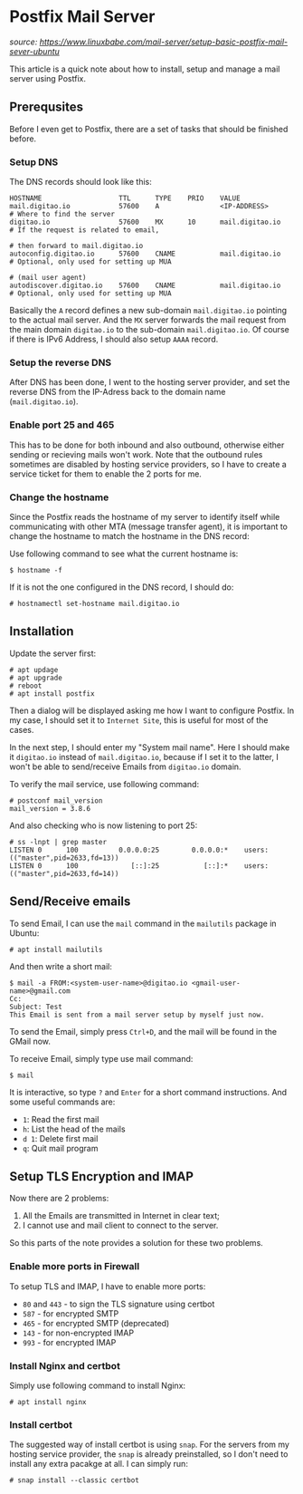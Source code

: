 # Postfix Mail Server

_source: https://www.linuxbabe.com/mail-server/setup-basic-postfix-mail-sever-ubuntu_

This article is a quick note about how to install, setup and manage a mail server using Postfix.

## Prerequsites

Before I even get to Postfix, there are a set of tasks that should be finished before.

### Setup DNS

The DNS records should look like this:

```text
HOSTNAME                   TTL      TYPE    PRIO    VALUE
mail.digitao.io            57600    A               <IP-ADDRESS>       # Where to find the server
digitao.io                 57600    MX      10      mail.digitao.io    # If the request is related to email,
                                                                       # then forward to mail.digitao.io
autoconfig.digitao.io      57600    CNAME           mail.digitao.io    # Optional, only used for setting up MUA
                                                                       # (mail user agent)
autodiscover.digitao.io    57600    CNAME           mail.digitao.io    # Optional, only used for setting up MUA
```

Basically the `A` record defines a new sub-domain `mail.digitao.io` pointing to the actual mail server. And the `MX` server forwards the mail request from the main domain `digitao.io` to the sub-domain `mail.digitao.io`. Of course if there is IPv6 Address, I should also setup `AAAA` record.

### Setup the reverse DNS

After DNS has been done, I went to the hosting server provider, and set the reverse DNS from the IP-Adress back to the domain name (`mail.digitao.io`).

### Enable port 25 and 465

This has to be done for both inbound and also outbound, otherwise either sending or recieving mails won't work. Note that the outbound rules sometimes are disabled by hosting service providers, so I have to create a service ticket for them to enable the 2 ports for me.

### Change the hostname

Since the Postfix reads the hostname of my server to identify itself while communicating with other MTA (message transfer agent), it is important to change the hostname to match the hostname in the DNS record:

Use following command to see what the current hostname is:

```console
$ hostname -f
```

If it is not the one configured in the DNS record, I should do:

```console
# hostnamectl set-hostname mail.digitao.io
```

## Installation

Update the server first:

```console
# apt updage
# apt upgrade
# reboot
# apt install postfix
```

Then a dialog will be displayed asking me how I want to configure Postfix. In my case, I should set it to `Internet Site`, this is useful for most of the cases.

In the next step, I should enter my "System mail name". Here I should make it `digitao.io` instead of `mail.digitao.io`, because if I set it to the latter, I won't be able to send/receive Emails from `digitao.io` domain.

To verify the mail service, use following command:

```console
# postconf mail_version
mail_version = 3.8.6
```

And also checking who is now listening to port 25:

```console
# ss -lnpt | grep master
LISTEN 0      100          0.0.0.0:25        0.0.0.0:*    users:(("master",pid=2633,fd=13))                     
LISTEN 0      100             [::]:25           [::]:*    users:(("master",pid=2633,fd=14))
```

## Send/Receive emails

To send Email, I can use the `mail` command in the `mailutils` package in Ubuntu:

```conosle
# apt install mailutils
```

And then write a short mail:

```console
$ mail -a FROM:<system-user-name>@digitao.io <gmail-user-name>@gmail.com
Cc: 
Subject: Test
This Email is sent from a mail server setup by myself just now.
```

To send the Email, simply press `Ctrl+D`, and the mail will be found in the GMail now.

To receive Email, simply type use mail command:

```console
$ mail
```

It is interactive, so type `?` and `Enter` for a short command instructions. And some useful commands are:

* `1`: Read the first mail
* `h`: List the head of the mails
* `d 1`: Delete first mail
* `q`: Quit mail program

## Setup TLS Encryption and IMAP

Now there are 2 problems:

1. All the Emails are transmitted in Internet in clear text;
2. I cannot use and mail client to connect to the server.

So this parts of the note provides a solution for these two problems.

### Enable more ports in Firewall

To setup TLS and IMAP, I have to enable more ports:
* `80` and `443` - to sign the TLS signature using certbot
* `587` - for encrypted SMTP
* `465` - for encrypted SMTP (deprecated)
* `143` - for non-encrypted IMAP
* `993` - for encrypted IMAP

### Install Nginx and certbot

Simply use following command to install Nginx:

```conosle
# apt install nginx
```

### Install certbot

The suggested way of install certbot is using `snap`. For the servers from my hosting service provider, the `snap` is already preinstalled, so I don't need to install any extra pacakge at all. I can simply run:

```console
# snap install --classic certbot
```

